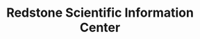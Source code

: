 ---
layout: repo
title: "Redstone Scientific Information Center"
id: 10376
permalink: repos/10376/
---
